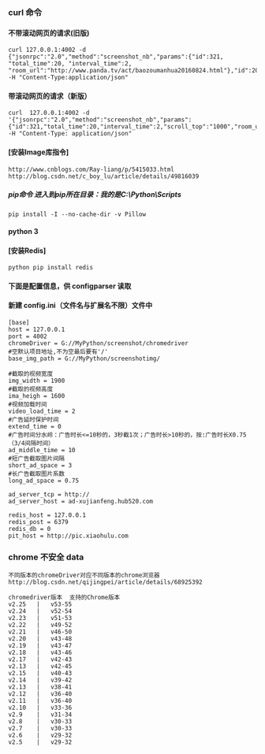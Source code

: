 ### curl 命令
#### 不带滚动网页的请求(旧版)
    curl 127.0.0.1:4002 -d {"jsonrpc":"2.0","method":"screenshot_nb","params":{"id":321, "total_time":20, "interval_time":2, "room_url":"http://www.panda.tv/act/baozoumanhua20160824.html"},"id":200} -H "Content-Type:application/json"
#### 带滚动网页的请求（新版）
    curl  127.0.0.1:4002 -d '{"jsonrpc":"2.0","method":"screenshot_nb","params":{"id":321,"total_time":20,"interval_time":2,"scroll_top":"1000","room_url":"http://www.panda.tv/act/baozoumanhua20160824.html"},"id":200}' -H "Content-Type: application/json"
#### [安装Image库指令]
    http://www.cnblogs.com/Ray-liang/p/5415033.html
    http://blog.csdn.net/c_boy_lu/article/details/49816039
##### pip命令 进入到pip所在目录：我的是C:\Python\Scripts
    pip install -I --no-cache-dir -v Pillow
#### python 3
#### [安装Redis]
    python pip install redis
#### 下面是配置信息，供 configparser 读取
#### 新建 config.ini（文件名与扩展名不限）文件中

    [base]
    host = 127.0.0.1
    port = 4002
    chromeDriver = G://MyPython/screenshot/chromedriver
    #空默认项目地址,不为空最后要有'/'
    base_img_path = G://MyPython/screenshotimg/

    #截取的视频宽度
    img_width = 1900
    #截取的视频高度
    ima_heigh = 1600
    #视频加载时间
    video_load_time = 2
    #广告延时保护时间
    extend_time = 0
    #广告时间分水岭：广告时长<=10秒的，3秒截1次；广告时长>10秒的，按:广告时长X0.75（3/4间隔时间）
    ad_middle_time = 10
    #短广告截取图片间隔
    short_ad_space = 3
    #长广告截取图片系数
    long_ad_space = 0.75

    ad_server_tcp = http://
    ad_server_host = ad-xujianfeng.hub520.com

    redis_host = 127.0.0.1
    redis_post = 6379
    redis_db = 0
    pit_host = http://pic.xiaohulu.com

###  chrome 不安全 data
    不同版本的chromeDriver对应不同版本的chrome浏览器
    http://blog.csdn.net/qijingpei/article/details/68925392

    chromedriver版本	支持的Chrome版本
    v2.25	|   v53-55
    v2.24	|   v52-54
    v2.23	|   v51-53
    v2.22	|   v49-52
    v2.21	|   v46-50
    v2.20	|   v43-48
    v2.19	|   v43-47
    v2.18	|   v43-46
    v2.17	|   v42-43
    v2.13	|  	v42-45
    v2.15	|  	v40-43
    v2.14	|  	v39-42
    v2.13	|  	v38-41
    v2.12	|  	v36-40
    v2.11	|  	v36-40
    v2.10	|  	v33-36
    v2.9	|  	v31-34
    v2.8	|  	v30-33
    v2.7	|  	v30-33
    v2.6	|  	v29-32
    v2.5	|  	v29-32